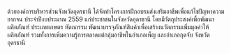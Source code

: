 ด้วยองค์การบริหารส่วนจังหวัดอุดรธานี ได้จัดทำโครงการฝึกอบรมส่งเสริมอาชีพเพื่อแก้ไขปัญหาความยากจน ประจำปีงบประมาณ 2559 แก่ประชาชนในจังหวัดอุดรธานี โดยมีวัตถุประสงค์เพื่อพัฒนาผลิตภัณฑ์ ประเภทเกษตร หัตถกรรม พัฒนาบรรจุภัณฑ์สินค้าเพื่อเสร้างนวัตกรรมเพิ่มมุลค่าให้ผลิตภัณฑ์  รวมทั้งการเพิ่มความรู้การตลาดแต่กลุ่มอาชีพในอำเภอเพ็ญ  และอำเภอกุดจับ จังหวัดอุดรธานี